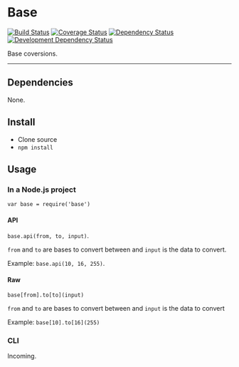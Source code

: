 # Base

[![Build Status](https://img.shields.io/travis/opensoars/base.svg?style=flat)](https://travis-ci.org/opensoars/base)
[![Coverage Status](https://img.shields.io/coveralls/opensoars/base.svg?style=flat)](https://coveralls.io/r/opensoars/base)
[![Dependency Status](https://david-dm.org/opensoars/base.svg?style=flat)](https://david-dm.org/opensoars/base)
[![Development Dependency Status](https://david-dm.org/opensoars/base/dev-status.svg?style=flat)](https://david-dm.org/opensoars/base#info=devDependencies&view=table)


Base coversions.

---


## Dependencies
None.

## Install
* Clone source
* `npm install`


## Usage

### In a Node.js project
`var base = require('base')`

#### API
`base.api(from, to, input)`.

`from` and `to` are bases to convert between and `input` is the data to convert.

Example: `base.api(10, 16, 255)`.

#### Raw
`base[from].to[to](input)`

`from` and `to` are bases to convert between and `input` is the data to convert

Example: `base[10].to[16](255)`

### CLI
Incoming.